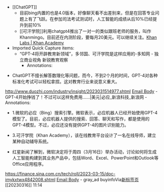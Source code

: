 - [[ChatGPT]]
    - 目前bing内置的也是4.0版本，好像聊天看不出差别来，但是在回答专业问题上有了飞跃。在参加司法考试测试时，人工智能的成绩从后10%已经提升到前10%
    - [[可汗学院]]利用chatgpt4推出了一对一的类似跟班老师的服务，叫作Khanmingo。目前还在内测阶段，要每月20美元。可以继续关注。[Khan Labs | Khan Academy](https://www.khanacademy.org/khan-labs#khanmigo)
- Imported Quick Capture items:
    - “GPT-4将开辟教育新领域”，多邻国、可汗学院是这样应用的-多知网 - 独立商业视角 新锐教育观察
        - Annotations:

* ChatGPT不擅长解答数理化等问题，而今，不到2个月的时间，GPT-4对各种标准化考试可以轻松拿捏。这对教育行业来说意义重大。



http://www.duozhi.com/industry/insight/2023031514977.shtml [Email Body](https://files.todoist.com/KpcyBn1RLNekdrSPBfvB6MWQ4aepe1CRbmQ7uOPXu6FXwDrH6l8EgiaQtjiqsATx/by/21878347/as/file.html)
    - GPT-4开始挣钱了！不过可以这样免费用……|美元|必应_新浪科技_新浪网
        - Annotations:

* 1.微软的必应（Bing）搜索引擎。微软表示，必应机器人已经开始使用GPT-4模型了。目前，必应机器人提供的搜索、回答、聊天和写作，都是使用的GPT-4模型。不过，必应还没有提供GPT-4的图片识别能力。

* 3.可汗学院（Khan Academy），该在线教育平台设计了一名在线导师，建立某种自动辅导系统。

* 红星新闻了解到，微软决定将于周四（3月16日）举办活动，讨论如何将生成人工智能构建到其业务产品中，包括Word、Excel、PowerPoint和Outlook等Office应用程序。



https://finance.sina.com.cn/tech/roll/2023-03-15/doc-imykxtwx4842008.shtml [Email Body](https://files.todoist.com/GqoR9V7vuZ_9DJcS2v5CI69-zTSpfeETu0RfZAGgJb_TrplIDEcsUvHVRUUKlsOQ/by/21878347/as/file.html)
        - gray_ad buyinfoVia[新标签页](chrome://new-tab-page/) [[20230316]] 11:14
